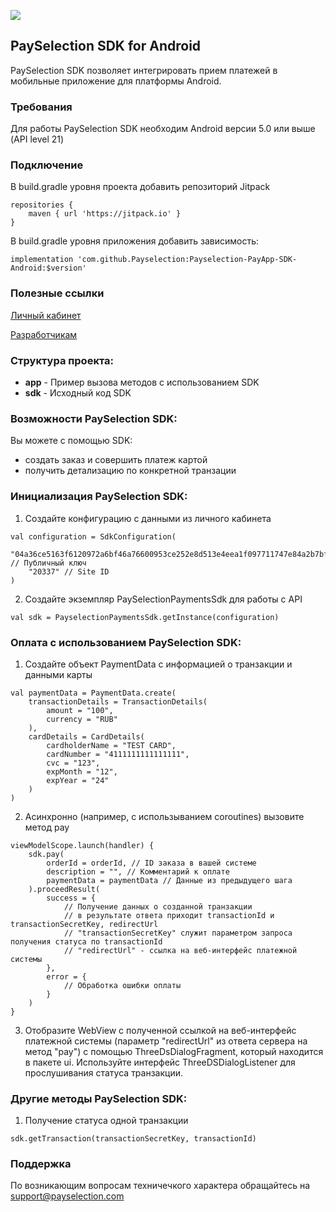 [![](https://jitpack.io/v/Payselection/Payselection-PayApp-SDK-Android.svg)](https://jitpack.io/#Payselection/Payselection-PayApp-SDK-Android)

## PaySelection SDK for Android

PaySelection SDK позволяет интегрировать прием платежей в мобильные приложение для платформы Android.

### Требования
Для работы PaySelection SDK необходим Android версии 5.0 или выше (API level 21)

### Подключение
В build.gradle уровня проекта добавить репозиторий Jitpack

```
repositories {
	maven { url 'https://jitpack.io' }
}
```
В build.gradle уровня приложения добавить зависимость:
```
implementation 'com.github.Payselection:Payselection-PayApp-SDK-Android:$version'
```


### Полезные ссылки

[Личный кабинет](https://merchant.payselection.com/login/)

[Разработчикам](https://api.payselection.com/#section/Request-signature)

### Структура проекта:

* **app** - Пример вызова методов с использованием SDK
* **sdk** - Исходный код SDK


### Возможности PaySelection SDK:

Вы можете с помощью SDK:

* создать заказ и совершить платеж картой
* получить детализацию по конкретной транзации

### Инициализация PaySelection SDK:

1.	Создайте конфигурацию с данными из личного кабинета

```
val configuration = SdkConfiguration(
	"04a36ce5163f6120972a6bf46a76600953ce252e8d513e4eea1f097711747e84a2b7bf967a72cf064fedc171f5effda2b899e8c143f45303c9ee68f7f562951c88", // Публичный ключ
	"20337" // Site ID
)
```

2.	Создайте экземпляр PaySelectionPaymentsSdk для работы с API

```
val sdk = PayselectionPaymentsSdk.getInstance(configuration)
```

### Оплата с использованием PaySelection SDK:

1. Создайте объект PaymentData с информацией о транзакции и данными карты

```
val paymentData = PaymentData.create(
	transactionDetails = TransactionDetails(
		amount = "100",
		currency = "RUB"
	),
	cardDetails = CardDetails(
		cardholderName = "TEST CARD",
		cardNumber = "4111111111111111",
		cvc = "123",
		expMonth = "12",
		expYear = "24"
	)
)
```

2. Асинхронно (например, с использыванием coroutines) вызовите метод pay

```
viewModelScope.launch(handler) {
	sdk.pay(
		orderId = orderId, // ID заказа в вашей системе
		description = "", // Комментарий к оплате
		paymentData = paymentData // Данные из предыдущего шага
	).proceedResult(
		success = {
			// Получение данных о созданной транзакции
            // в результате ответа приходит transactionId и transactionSecretKey, redirectUrl
            // "transactionSecretKey" служит параметром запроса получения статуса по transactionId
            // "redirectUrl" - ссылка на веб-интерфейс платежной системы		
        },
		error = {
			// Обработка ошибки оплаты
		}
	)
}
```
3. Отобразите WebView с полученной ссылкой на веб-интерфейс платежной системы (параметр "redirectUrl" из ответа сервера на метод "pay") с помощью
   ThreeDsDialogFragment, который находится в пакете ui. Используйте интерфейс ThreeDSDialogListener для прослушивания статуса транзакции.

### Другие методы PaySelection SDK:

1. Получение статуса одной транзакции

```
sdk.getTransaction(transactionSecretKey, transactionId)
```

### Поддержка

По возникающим вопросам техничечкого характера обращайтесь на support@payselection.com